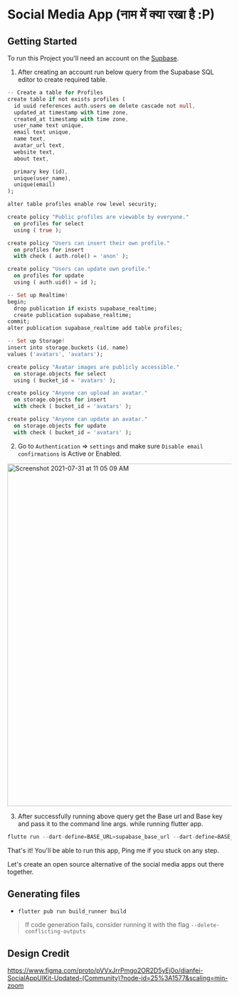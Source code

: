 # Social Media App (नाम में क्या रखा है :P)

## Getting Started

To run this Project you'll need an account on the [Supbase](https://app.supabase.io/).


1. After creating an account run below query from the Supabase SQL editor to create required table.

```dart
-- Create a table for Profiles
create table if not exists profiles (
  id uuid references auth.users on delete cascade not null,
  updated_at timestamp with time zone,
  created_at timestamp with time zone,
  user_name text unique,
  email text unique,
  name text,
  avatar_url text,
  website text,
  about text,

  primary key (id),
  unique(user_name),
  unique(email)
);

alter table profiles enable row level security;

create policy "Public profiles are viewable by everyone."
  on profiles for select
  using ( true );

create policy "Users can insert their own profile."
  on profiles for insert
  with check ( auth.role() = 'anon' );

create policy "Users can update own profile."
  on profiles for update
  using ( auth.uid() = id );

-- Set up Realtime!
begin;
  drop publication if exists supabase_realtime;
  create publication supabase_realtime;
commit;
alter publication supabase_realtime add table profiles;

-- Set up Storage!
insert into storage.buckets (id, name)
values ('avatars', 'avatars');

create policy "Avatar images are publicly accessible."
  on storage.objects for select
  using ( bucket_id = 'avatars' );

create policy "Anyone can upload an avatar."
  on storage.objects for insert
  with check ( bucket_id = 'avatars' );

create policy "Anyone can update an avatar."
  on storage.objects for update
  with check ( bucket_id = 'avatars' );
```


2. Go to `Authentication` => `settings` and make sure `Disable email confirmations` is Active or Enabled.
<img width="771" alt="Screenshot 2021-07-31 at 11 05 09 AM" src="https://user-images.githubusercontent.com/22465800/127730215-958ad8a8-b4f2-4ddb-b024-5937c41c5797.png">


3. After successfully running above query get the Base url and Base key and pass it to the command line args. while running flutter app.

```dart
flutte run --dart-define=BASE_URL=supabase_base_url --dart-define=BASE_KEY=supabase_base_key
```

That's it! You'll be able to run this app, Ping me if you stuck on any step.

Let's create an open source alternative of the social media apps out there together.


## Generating files
- `flutter pub run build_runner build`
> If code generation fails, consider running it with the flag `--delete-conflicting-outputs` 



## Design Credit
https://www.figma.com/proto/pVVxJrrPmgo2OR2D5yEj0o/dianfei-SocialAppUIKit-Updated-(Community)?node-id=25%3A1577&scaling=min-zoom



